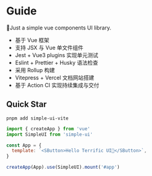 # Guide

🌟Just a simple vue components UI library.

- 基于 Vue 框架
- 支持 JSX 与 Vue 单文件组件
- Jest + Vue3 plugins 实现单元测试
- Eslint + Prettier + Husky 语法检查
- 采用 Rollup 构建
- Vitepress + Vercel 文档网站搭建
- 基于 Action CI 实现持续集成与交付

## Quick Star

```shell
pnpm add simple-ui-vite
```

```js
import { createApp } from 'vue'
import SimpleUI from 'simple-ui'

const App = {
  template: `<SButton>Hello Terrific UI👋</SButton>`,
}

createApp(App).use(SimpleUI).mount('#app')
```
